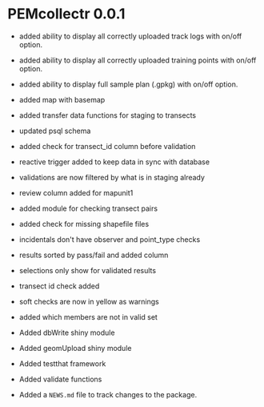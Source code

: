 # PEMcollectr 0.0.1

* added ability to display all correctly uploaded track logs
with on/off option.

* added ability to display all correctly uploaded training points 
with on/off option.

* added ability to display full sample plan (.gpkg) with on/off option.

* added map with basemap

* added transfer data functions for staging to transects

* updated psql schema

* added check for transect_id column before validation

* reactive trigger added to keep data in sync with database

* validations are now filtered by what is in staging already

* review column added for mapunit1

* added module for checking transect pairs

* added check for missing shapefile files

* incidentals don't have observer and point_type checks

* results sorted by pass/fail and added column

* selections only show for validated results

* transect id check added

* soft checks are now in yellow as warnings

* added which members are not in valid set

* Added dbWrite shiny module

* Added geomUpload shiny module

* Added testthat framework

* Added validate functions

* Added a `NEWS.md` file to track changes to the package.
